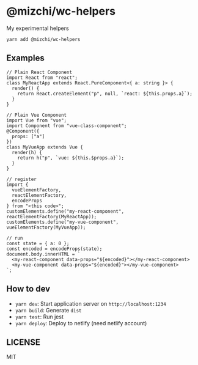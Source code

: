 # @mizchi/wc-helpers

My experimental helpers

```
yarn add @mizchi/wc-helpers
```

## Examples

```tsx
// Plain React Component
import React from "react";
class MyReactApp extends React.PureComponent<{ a: string }> {
  render() {
    return React.createElement("p", null, `react: ${this.props.a}`);
  }
}

// Plain Vue Component
import Vue from "vue";
import Component from "vue-class-component";
@Component({
  props: ["a"]
})
class MyVueApp extends Vue {
  render(h) {
    return h("p", `vue: ${this.$props.a}`);
  }
}

// register
import {
  vueElementFactory,
  reactElementFactory,
  encodeProps
} from "<this code>";
customElements.define("my-react-component", reactElementFactory(MyReactApp));
customElements.define("my-vue-component", vueElementFactory(MyVueApp));

// run
const state = { a: 0 };
const encoded = encodeProps(state);
document.body.innerHTML = `
  <my-react-component data-props="${encoded}"></my-react-component>
  <my-vue-component data-props="${encoded}"></my-vue-component>
`;
```

## How to dev

- `yarn dev`: Start application server on `http://localhost:1234`
- `yarn build`: Generate `dist`
- `yarn test`: Run jest
- `yarn deploy`: Deploy to netlify (need netlify account)

## LICENSE

MIT
